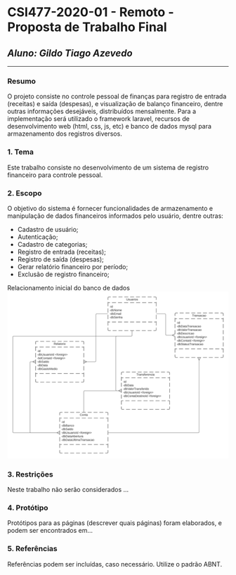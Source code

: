# **CSI477-2020-01 - Remoto - Proposta de Trabalho Final**
## *Aluno: Gildo Tiago Azevedo*

--------------

<!-- Descrever um resumo sobre o trabalho. -->

### Resumo

  O projeto consiste no controle pessoal de finanças para registro de entrada (receitas) e saída (despesas), e visualização de balanço financeiro, dentre outras informações desejáveis, distribuídos mensalmente.
  Para a implementação será utilizado o framework laravel, recursos de desenvolvimento web (html, css, js, etc) e banco de dados mysql para armazenamento dos registros diversos.

<!-- Apresentar o tema. -->
### 1. Tema

  Este trabalho consiste no desenvolvimento de um sistema de registro financeiro para controle pessoal.

<!-- Descrever e limitar o escopo da aplicação. -->
### 2. Escopo

  O objetivo do sistema é fornecer funcionalidades de armazenamento e manipulação de dados financeiros informados pelo usuário, dentre outras:
  * Cadastro de usuário;
  * Autenticação;
  * Cadastro de categorias;
  * Registro de entrada (receitas);
  * Registro de saída (despesas);
  * Gerar relatório financeiro por período;
  * Exclusão de registro financeiro;

  Relacionamento inicial do banco de dados
  ![Estrutura dos dados](./Projeto/Escopo/img/Gerenpilas.png)

<!-- Apresentar restrições de funcionalidades e de escopo. -->
### 3. Restrições

  Neste trabalho não serão considerados ...

<!-- Construir alguns protótipos para a aplicação, disponibilizá-los no Github e descrever o que foi considerado. //-->
### 4. Protótipo

  Protótipos para as páginas (descrever quais páginas) foram elaborados, e podem ser encontrados em...

### 5. Referências

  Referências podem ser incluídas, caso necessário. Utilize o padrão ABNT.
